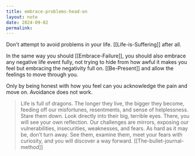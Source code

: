 ```yaml
---
title: embrace-problems-head-on
layout: note
date: 2024-09-02
permalink:
---
```


Don't attempt to avoid problems in your life. [[Life-is-Suffering]] after all.

In the same way you should [[Embrace-Failure]], you should also embrace any negative life event fully, not trying to hide from how awful it makes you feel but embracing the negativity full on. [[Be-Present]] and allow the feelings to move through you.

Only by being honest with how you feel can you acknowledge the pain and move on. Avoidance does not work.



> Life is full of dragons. The longer they live, the bigger they become, feeding off our misfortunes, resentments, and sense of helplessness. Stare them down. Look directly into their big, terrible eyes. There, you will see your own reflection. Our challenges are mirrors, exposing our vulnerabilities, insecurities, weaknesses, and fears. As hard as it may be, don’t turn away. See them, examine them, meet your fears with curiosity, and you will discover a way forward.
> [[The-bullet-journal-method]]
